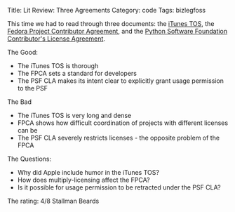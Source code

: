 Title: Lit Review: Three Agreements
Category: code
Tags: bizlegfoss

This time we had to read through three documents: the [iTunes TOS][iTunes], the [Fedora Project Contributor Agreement][FPCA], and the [Python Software Foundation Contributor's License Agreement][PSFCLA].

The Good:

- The iTunes TOS is thorough
- The FPCA sets a standard for developers
- The PSF CLA makes its intent clear to explicitly grant usage permission to the PSF

The Bad

- The iTunes TOS is very long and dense
- FPCA shows how difficult coordination of projects with different licenses can be
- The PSF CLA severely restricts licenses - the opposite problem of the FPCA

The Questions:

- Why did Apple include humor in the iTunes TOS?
- How does multiply-licensing affect the FPCA?
- Is it possible for usage permission to be retracted under the PSF CLA?

The rating: 4/8 Stallman Beards

[iTunes]: https://www.apple.com/legal/internet-services/itunes/us/terms.html
[FPCA]: https://fedoraproject.org/wiki/Legal:Fedora_Project_Contributor_Agreement
[PSFCLA]: http://legacy.python.org/psf/contrib/contrib-form/contributor-agreement.pdf
